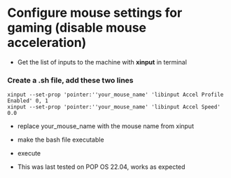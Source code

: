 # Configure mouse settings for gaming (disable mouse acceleration)

* Get the list of inputs to the machine with **xinput** in terminal

### Create a .sh file, add these two lines
```
xinput --set-prop 'pointer:''your_mouse_name' 'libinput Accel Profile Enabled' 0, 1
xinput --set-prop 'pointer:''your_mouse_name' 'libinput Accel Speed' 0.0
```

* replace your_mouse_name with the mouse name from xinput
* make the bash file executable
* execute

* This was last tested on POP OS 22.04, works as expected
